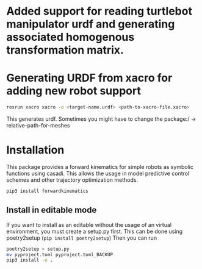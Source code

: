 # Added support for reading turtlebot manipulator urdf and generating associated homogenous transformation matrix. 

# Generating URDF from xacro for adding new robot support


```bash
rosrun xacro xacro -o <target-name.urdf> <path-to-xacro-file.xacro>
```

This generates urdf. Sometimes you might have to change the package:/ -> relative-path-for-meshes


# Installation

This package provides a forward kinematics for simple robots as symbolic functions using
casadi. This allows the usage in model predictive control schemes and other trajectory
optimization methods.

```bash
pip3 install forwardkinematics
```

## Install in editable mode

If you want to install as an editable without the usage of an virtual environment, you
must create a setup.py first.
This can be done using poetry2setup (`pip install poetry2setup`)
Then you can run 
```bash
poetry2setup > setup.py
mv pyproject.toml pyproject.toml_BACKUP
pip3 install -e .
```
